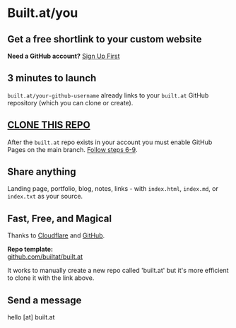 # Built.at/you

## Get a free shortlink to your custom website  

**Need a GitHub account?** [Sign Up First](https://github.com/join)  

## 3 minutes to launch  

`built.at/your-github-username` already links to your `built.at` GitHub repository (which you can clone or create).    

## [CLONE THIS REPO](https://github.com/new?template_name=built.at&template_owner=builtat&name=built.at) 

After the `built.at` repo exists in your account you must enable GitHub Pages on the main branch. [Follow steps 6-9](https://docs.github.com/en/pages/quickstart).

## Share anything  

Landing page, portfolio, blog, notes, links - with `index.html`, `index.md`, or `index.txt` as your source.  

## Fast, Free, and Magical 
Thanks to [Cloudflare](https://cloudflare.com) and [GitHub](https://github.com).  

**Repo template:**  
[github.com/builtat/built.at](https://github.com/builtat/built.at)  

It works to manually create a new repo called 'built.at' but it's more efficient to clone it with the link above.  

## Send a message  
hello [at] built.at  
